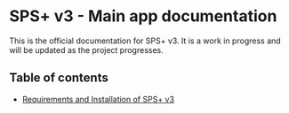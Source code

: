 # SPS+ v3 - Main app documentation

This is the official documentation for SPS+ v3. It is a work in progress and will be updated as
the project progresses.

## Table of contents

- [Requirements and Installation of SPS+ v3](./Installation/requirements-and-installation.md)



